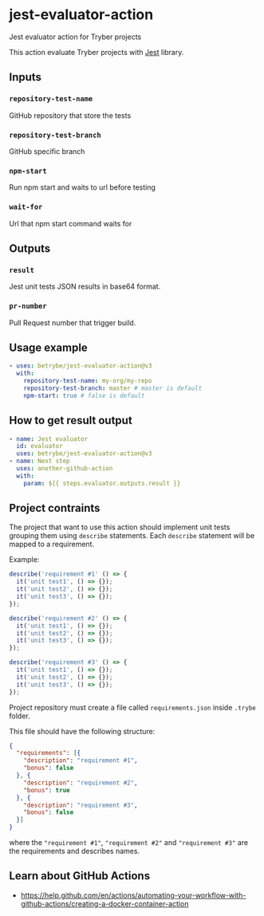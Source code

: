 # jest-evaluator-action
Jest evaluator action for Tryber projects

This action evaluate Tryber projects with [Jest](https://jestjs.io/) library.

## Inputs

### `repository-test-name`

GitHub repository that store the tests

### `repository-test-branch`

GitHub specific branch

### `npm-start`

Run npm start and waits to url before testing

### `wait-for`

Url that npm start command waits for

## Outputs

### `result`

Jest unit tests JSON results in base64 format.

### `pr-number`

Pull Request number that trigger build.

## Usage example

```yml
- uses: betrybe/jest-evaluator-action@v3
  with:
    repository-test-name: my-org/my-repo
    repository-test-branch: master # master is default
    npm-start: true # false is default
```

## How to get result output
```yml
- name: Jest evaluator
  id: evaluator
  uses: betrybe/jest-evaluator-action@v3
- name: Next step
  uses: another-github-action
  with:
    param: ${{ steps.evaluator.outputs.result }}
```

## Project contraints

The project that want to use this action should implement unit tests grouping them using `describe` statements.
Each `describe` statement will be mapped to a requirement.

Example:

```javascript
describe('requirement #1' () => {
  it('unit test1', () => {});
  it('unit test2', () => {});
  it('unit test3', () => {});
});

describe('requirement #2' () => {
  it('unit test1', () => {});
  it('unit test2', () => {});
  it('unit test3', () => {});
});

describe('requirement #3' () => {
  it('unit test1', () => {});
  it('unit test2', () => {});
  it('unit test3', () => {});
});
```

Project repository must create a file called `requirements.json` inside `.trybe` folder.

This file should have the following structure:

```json
{
  "requirements": [{
    "description": "requirement #1",
    "bonus": false
  }, {
    "description": "requirement #2",
    "bonus": true
  }, {
    "description": "requirement #3",
    "bonus": false
  }]
}
```

where the `"requirement #1"`, `"requirement #2"` and `"requirement #3"` are the requirements and describes names.

## Learn about GitHub Actions

- https://help.github.com/en/actions/automating-your-workflow-with-github-actions/creating-a-docker-container-action
